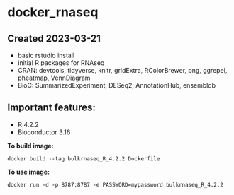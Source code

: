 # docker_rnaseq

## Created 2023-03-21
- basic rstudio install
- initial R packages for RNAseq
- CRAN:  devtools, tidyverse, knitr, gridExtra, RColorBrewer, png, ggrepel, pheatmap, VennDiagram 
- BioC: SummarizedExperiment, DESeq2, AnnotationHub, ensembldb
 

## Important features:
- R 4.2.2
- Bioconductor 3.16


**To build image:**

```
docker build --tag bulkrnaseq_R_4.2.2 Dockerfile
```

**To use image:**

```
docker run -d -p 8787:8787 -e PASSWORD=mypassword bulkrnaseq_R_4.2.2
```
